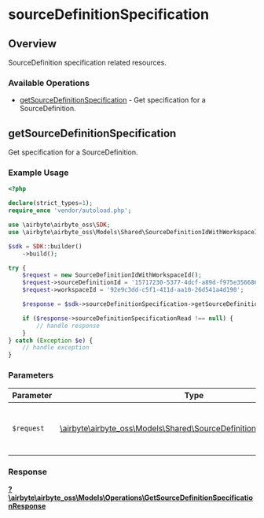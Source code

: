 # sourceDefinitionSpecification

## Overview

SourceDefinition specification related resources.

### Available Operations

* [getSourceDefinitionSpecification](#getsourcedefinitionspecification) - Get specification for a SourceDefinition.

## getSourceDefinitionSpecification

Get specification for a SourceDefinition.

### Example Usage

```php
<?php

declare(strict_types=1);
require_once 'vendor/autoload.php';

use \airbyte\airbyte_oss\SDK;
use \airbyte\airbyte_oss\Models\Shared\SourceDefinitionIdWithWorkspaceId;

$sdk = SDK::builder()
    ->build();

try {
    $request = new SourceDefinitionIdWithWorkspaceId();
    $request->sourceDefinitionId = '15717230-5377-4dcf-a89d-f975e3566860';
    $request->workspaceId = '92e9c3dd-c5f1-411d-aa10-26d541a4d190';

    $response = $sdk->sourceDefinitionSpecification->getSourceDefinitionSpecification($request);

    if ($response->sourceDefinitionSpecificationRead !== null) {
        // handle response
    }
} catch (Exception $e) {
    // handle exception
}
```

### Parameters

| Parameter                                                                                                                        | Type                                                                                                                             | Required                                                                                                                         | Description                                                                                                                      |
| -------------------------------------------------------------------------------------------------------------------------------- | -------------------------------------------------------------------------------------------------------------------------------- | -------------------------------------------------------------------------------------------------------------------------------- | -------------------------------------------------------------------------------------------------------------------------------- |
| `$request`                                                                                                                       | [\airbyte\airbyte_oss\Models\Shared\SourceDefinitionIdWithWorkspaceId](../../models/shared/SourceDefinitionIdWithWorkspaceId.md) | :heavy_check_mark:                                                                                                               | The request object to use for the request.                                                                                       |


### Response

**[?\airbyte\airbyte_oss\Models\Operations\GetSourceDefinitionSpecificationResponse](../../models/operations/GetSourceDefinitionSpecificationResponse.md)**


